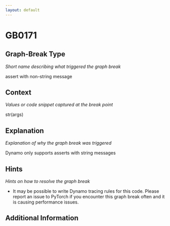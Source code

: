 ```yaml
---
layout: default
---
```

# GB0171

## Graph-Break Type
*Short name describing what triggered the graph break*

assert with non-string message

## Context
*Values or code snippet captured at the break point*

str(args)

## Explanation
*Explanation of why the graph break was triggered*

Dynamo only supports asserts with string messages

## Hints
*Hints on how to resolve the graph break*

- It may be possible to write Dynamo tracing rules for this code. Please report an issue to PyTorch if you encounter this graph break often and it is causing performance issues.


## Additional Information

<!-- ADDITIONAL INFORMATION START - Add custom information below this line -->

<!-- ADDITIONAL INFORMATION END -->

